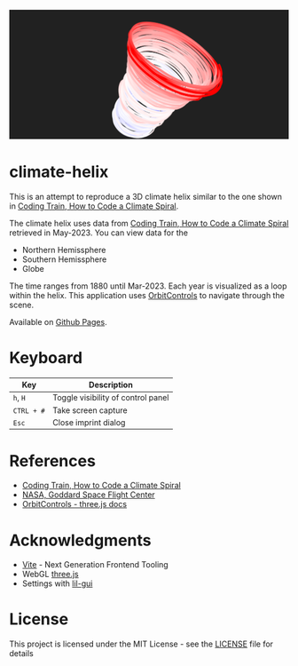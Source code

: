 ![Climate-helix](./src/images/climate-helix.png)
# climate-helix
This is an attempt to reproduce a 3D climate helix similar to the one shown in [Coding Train, How to Code a Climate Spiral](https://youtu.be/rVBTxnRyOuE?t=2384).

The climate helix uses data from [Coding Train, How to Code a Climate Spiral](https://youtu.be/rVBTxnRyOuE) retrieved in May-2023. You can view data for the
* Northern Hemissphere
* Southern Hemissphere
* Globe

The time ranges from 1880 until Mar-2023. Each year is visualized as a loop within the helix. This application uses [OrbitControls](https://threejs.org/docs/#examples/en/controls/OrbitControls) to navigate through the scene.

Available on [Github Pages](https://mkuehne-git.github.io/climate-helix/).

# Keyboard

|Key|Description|
|---|---|
|```h```, ```H```|Toggle visibility of control panel|
|```CTRL + #```|Take screen capture|
|```Esc```|Close imprint dialog|

# References

* [Coding Train, How to Code a Climate Spiral](https://youtu.be/rVBTxnRyOuE)
* [NASA, Goddard Space Flight Center](https://data.giss.nasa.gov/gistemp/)
* [OrbitControls - three.js docs](https://threejs.org/docs/#examples/en/controls/OrbitControls)

# Acknowledgments

* [Vite](https://github.com/vitejs/vite) - Next Generation Frontend Tooling
* WebGL [three.js](https://threejs.org/)
* Settings with [lil-gui](https://github.com/georgealways/lil-gui)

# License

This project is licensed under the MIT License - see the [LICENSE](https://github.com/mkuehne-git/climate-helix/blob/main/LICENSE) file for details

